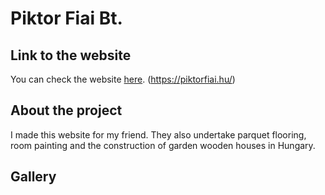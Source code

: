 # Piktor Fiai Bt.

## Link to the website
You can check the website [here](https://piktorfiai.hu/). (https://piktorfiai.hu/)

## About the project

I made this website for my friend. They also undertake parquet flooring, room painting and the construction of garden wooden houses in Hungary.

## Gallery
